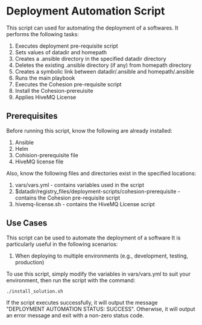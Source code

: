 

# Deployment Automation Script 

This script can used for automating the deployment of a softwares. It performs the following tasks:

1. Executes deployment pre-requisite script
2. Sets values of datadir and homepath
3. Creates a .ansible directory in the specified datadir directory
4. Deletes the existing .ansible directory (if any) from homepath directory
5. Creates a symbolic link between datadir/.ansible and homepath/.ansible
6. Runs the main playbook
7. Executes the Cohesion pre-requisite script
8. Install the Cohesion-prereuisite 
9. Applies HiveMQ License 

## Prerequisites

Before running this script, know the following are already installed:

1. Ansible
2. Helm
3. Cohision-prerequisite file
4. HiveMQ license file

Also, know the following files and directories exist in the specified locations:

1. vars/vars.yml - contains variables used in the script
2. $datadir/registry_files/deployment-scripts/cohesion-prerequisite - contains the Cohesion pre-requisite script
3. hivemq-license.sh - contains the HiveMQ License script

## Use Cases

This script can be used to automate the deployment of a software  It is particularly useful in the following scenarios:

1. When deploying to multiple environments (e.g., development, testing, production)


To use this script, simply modify the variables in vars/vars.yml to suit your environment, then run the script with the command:

```
./install_solution.sh
```

If the script executes successfully, it will output the message "DEPLOYMENT AUTOMATION STATUS: SUCCESS". Otherwise, it will output an error message and exit with a non-zero status code.